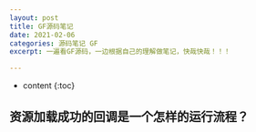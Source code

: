 ```yaml
---
layout: post
title: GF源码笔记
date: 2021-02-06
categories: 源码笔记 GF
excerpt: 一遍看GF源码，一边根据自己的理解做笔记，快哉快哉！！！

---
```


* content
{:toc}

## 资源加载成功的回调是一个怎样的运行流程？

<!--stackedit_data:
eyJoaXN0b3J5IjpbMjAxMDk1NTQ0LC00MTEwNjIyNTZdfQ==
-->